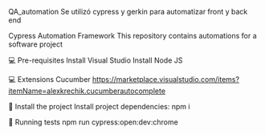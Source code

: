QA_automation
Se utilizó cypress y gerkin para automatizar front y back end

Cypress Automation Framework
This repository contains automations for a software project

💻 Pre-requisites
Install Visual Studio
Install Node JS

💻 Extensions
Cucumber https://marketplace.visualstudio.com/items?itemName=alexkrechik.cucumberautocomplete

🚀 Install the project
Install project dependencies: npm i

🧪 Running tests
npm run cypress:open:dev:chrome
